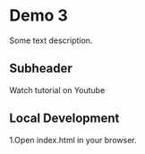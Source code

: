 # Demo 3

Some text description.

## Subheader

Watch tutorial on Youtube

##  Local Development

1.Open index.html in your browser.